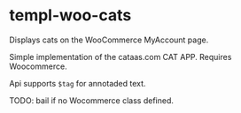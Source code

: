 # templ-woo-cats
Displays cats on the WooCommerce MyAccount page.

Simple implementation of the cataas.com CAT APP.
Requires Woocommerce.<br/>

Api supports `$tag` for annotaded text.

TODO: bail if no Wocommerce class defined.
